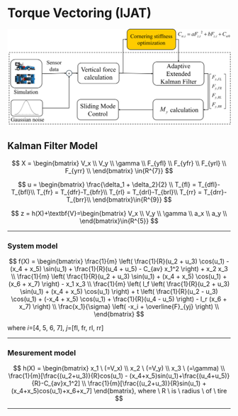 # Torque Vectoring (IJAT)

![alt text](setup.png)


## Kalman Filter Model
$$
X = \begin{bmatrix}
V_x \\
V_y \\
\gamma \\
F_{yfl} \\
F_{yfr} \\
F_{yrl} \\
F_{yrr} \\
\end{bmatrix} \in{R^{7}}
$$ 

$$
u = \begin{bmatrix}
\frac{\delta_1 + \delta_2}{2} \\
T_{fl} = T_{dfl}-T_{bfl}\\
T_{fr} = T_{dfr}-T_{bfr}\\
T_{rl} = T_{drl}-T_{brl}\\
T_{rr} = T_{drr}-T_{brr}\\
\end{bmatrix}\in{R^{9}}
$$

$$
z = h(X)+\textbf{V}=\begin{bmatrix}
V_x \\
V_y \\
\gamma \\
a_x \\
a_y \\
\end{bmatrix}\in{R^{5}}
$$

---

### System model

$$
f(X) = \begin{bmatrix}
\frac{1}{m} \left( \frac{1}{R}(u_2 + u_3) \cos(u_1) - (x_4 + x_5) \sin(u_1) + \frac{1}{R}(u_4 + u_5) - C_{av} x_1^2 \right) + x_2 x_3 \\
\frac{1}{m} \left( \frac{1}{R}(u_2 + u_3) \sin(u_1) + (x_4 + x_5) \cos(u_1) + (x_6 + x_7) \right) - x_1 x_3 \\
\frac{1}{m} \left( l_f \left( \frac{1}{R}(u_2 + u_3) \sin(u_1) + (x_4 + x_5) \cos(u_1) \right) + t \left( \frac{1}{R}(u_2 - u_3) \cos(u_1) + (-x_4 + x_5) \cos(u_1) + \frac{1}{R}(u_4 - u_5) \right) - l_r (x_6 + x_7) \right) \\
\frac{x_1}{\sigma} \left( -x_i + \overline{F}_{yj} \right) \\
\end{bmatrix}
$$

where $i$=[4, 5, 6, 7], $j$=[fl, fr, rl, rr]
 
---

### Mesurement model

$$
h(X) = \begin{bmatrix}
x_1 \ (=V_x) \\
x_2 \ (=V_y) \\
x_3 \ (=\gamma) \\
\frac{1}{m}[\frac{(u_2+u_3)}{R}cos(u_1) - (x_4+x_5)sin(u_1)+\frac{(u_4+u_5)}{R}-C_{av}x_1^2] \\
\frac{1}{m}[\frac{(u_2+u_3)}{R}sin(u_1) + (x_4+x_5)cos(u_1)+x_6+x_7]
\end{bmatrix}, where \ R \ is \ radius \ of \ tire
$$

---
